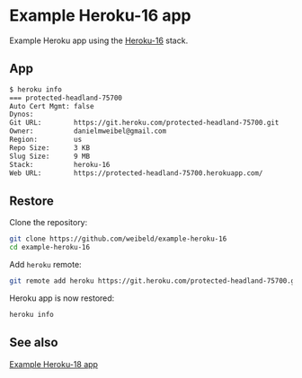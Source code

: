 # Example Heroku-16 app

Example Heroku app using the [Heroku-16](https://devcenter.heroku.com/articles/heroku-16-stack) stack.

## App

```bash
$ heroku info
=== protected-headland-75700
Auto Cert Mgmt: false
Dynos:
Git URL:        https://git.heroku.com/protected-headland-75700.git
Owner:          danielmweibel@gmail.com
Region:         us
Repo Size:      3 KB
Slug Size:      9 MB
Stack:          heroku-16
Web URL:        https://protected-headland-75700.herokuapp.com/
```

## Restore

Clone the repository:

```bash
git clone https://github.com/weibeld/example-heroku-16
cd example-heroku-16
```

Add `heroku` remote:

```bash
git remote add heroku https://git.heroku.com/protected-headland-75700.git
```

Heroku app is now restored:

```bash
heroku info
```

## See also

[Example Heroku-18 app](https://github.com/weibeld/example-heroku-18)
